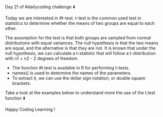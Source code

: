 Day 21 of #dailycoding challenge ⬇️

Today we are interested in #t-test. t-test is the common used test in statistics to determine whether the means of two groups are equal to each other.

The assumption for the test is that both groups are sampled from normal distributions with equal variances. The null hypothesis is that the two means are equal, and the alternative is that they are not. It is known that under the null hypothesis, we can calculate a t-statistic that will follow a
t-distribution with n1 + n2 - 2 degrees of freedom.

* The function #t.test is available in R for performing t-tests.
* names() is used to determine the names of the parameters.
* To extract it, we can use the dollar sign notation, or double square brackets.

Take a look at the examples below to understand more the use of the t.test function ⬇️

Happy Coding Learning !

``` r

```
